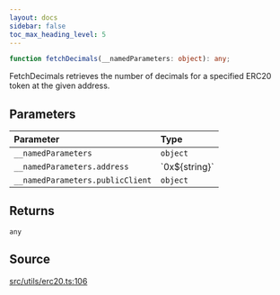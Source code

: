 ```yaml
---
layout: docs
sidebar: false
toc_max_heading_level: 5
---
```


```ts
function fetchDecimals(__namedParameters: object): any;
```

FetchDecimals retrieves the number of decimals for a specified ERC20 token at
the given address.

## Parameters

| Parameter                        | Type              |
| :------------------------------- | :---------------- |
| `__namedParameters`              | `object`          |
| `__namedParameters.address`      | \`0x$\{string\}\` |
| `__namedParameters.publicClient` | `object`          |

## Returns

`any`

## Source

[src/utils/erc20.ts:106](https://github.com/OffchainLabs/arbitrum-orbit-sdk/blob/cfcbd32d6879cf7817a33b24f062a0fd879ea257/src/utils/erc20.ts#L106)
